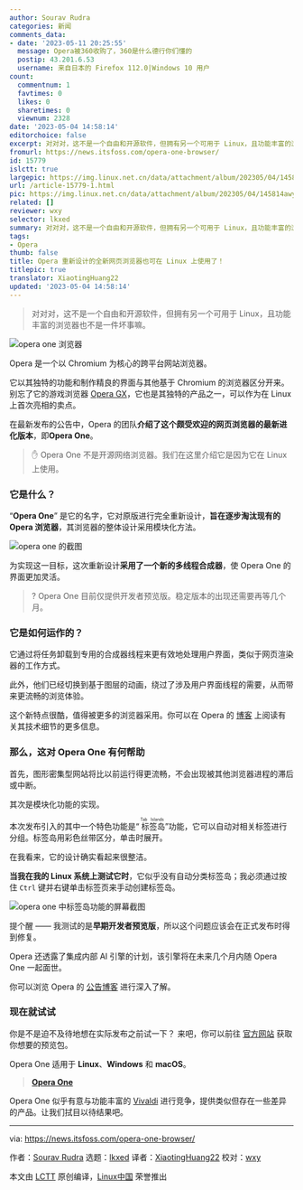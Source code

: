 ```yaml
---
author: Sourav Rudra
categories: 新闻
comments_data:
- date: '2023-05-11 20:25:55'
  message: Opera被360收购了，360是什么德行你们懂的
  postip: 43.201.6.53
  username: 来自日本的 Firefox 112.0|Windows 10 用户
count:
  commentnum: 1
  favtimes: 0
  likes: 0
  sharetimes: 0
  viewnum: 2328
date: '2023-05-04 14:58:14'
editorchoice: false
excerpt: 对对对，这不是一个自由和开源软件，但拥有另一个可用于 Linux，且功能丰富的浏览器也不是一件坏事嘛。
fromurl: https://news.itsfoss.com/opera-one-browser/
id: 15779
islctt: true
largepic: https://img.linux.net.cn/data/attachment/album/202305/04/145814awypwmz4owu947s4.jpg
url: /article-15779-1.html
pic: https://img.linux.net.cn/data/attachment/album/202305/04/145814awypwmz4owu947s4.jpg.thumb.jpg
related: []
reviewer: wxy
selector: lkxed
summary: 对对对，这不是一个自由和开源软件，但拥有另一个可用于 Linux，且功能丰富的浏览器也不是一件坏事嘛。
tags:
- Opera
thumb: false
title: Opera 重新设计的全新网页浏览器也可在 Linux 上使用了！
titlepic: true
translator: XiaotingHuang22
updated: '2023-05-04 14:58:14'
---
```



> 
> 对对对，这不是一个自由和开源软件，但拥有另一个可用于 Linux，且功能丰富的浏览器也不是一件坏事嘛。
> 
> 
> 


![opera one 浏览器](https://img.linux.net.cn/data/attachment/album/202305/04/145814awypwmz4owu947s4.jpg)


Opera 是一个以 Chromium 为核心的跨平台网站浏览器。


它以其独特的功能和制作精良的界面与其他基于 Chromium 的浏览器区分开来。别忘了它的游戏浏览器 [Opera GX](https://itsfoss.com/best-browsers-ubuntu-linux/?ref=news.itsfoss.com)，它也是其独特的产品之一，可以作为在 Linux 上首次亮相的卖点。


在最新发布的公告中，Opera 的团队**介绍了这个颇受欢迎的网页浏览器的最新进化版本**，即**Opera One**。



> 
> ✋ Opera One 不是开源网络浏览器。我们在这里介绍它是因为它在 Linux 上使用。
> 
> 
> 


### 它是什么？


“**Opera One**” 是它的名字，它对原版进行完全重新设计，**旨在逐步淘汰现有的 Opera 浏览器**，其浏览器的整体设计采用模块化方法。


![opera one 的截图](https://img.linux.net.cn/data/attachment/album/202305/04/145815wzzejwmmhsmjq0lw.jpg)


为实现这一目标，这次重新设计**采用了一个新的多线程合成器**，使 Opera One 的界面更加灵活。



> 
> ? Opera One 目前仅提供开发者预览版。稳定版本的出现还需要再等几个月。
> 
> 
> 


### 它是如何运作的？


它通过将任务卸载到专用的合成器线程来更有效地处理用户界面，类似于网页渲染器的工作方式。


此外，他们已经切换到基于图层的动画，绕过了涉及用户界面线程的需要，从而带来更流畅的浏览体验。


这个新特点很酷，值得被更多的浏览器采用。你可以在 Opera 的 [博客](https://blogs.opera.com/desktop/2023/04/opera-one-multithreaded-compositor/?ref=news.itsfoss.com) 上阅读有关其技术细节的更多信息。


### 那么，这对 Opera One 有何帮助


首先，图形密集型网站将比以前运行得更流畅，不会出现被其他浏览器进程的滞后或中断。


其次是模块化功能的实现。


本次发布引入的其中一个特色功能是“<ruby> 标签岛 <rt>  Tab Islands </rt></ruby>”功能，它可以自动对相关标签进行分组。标签岛用彩色丝带区分，单击时展开。






在我看来，它的设计确实看起来很整洁。


**当我在我的 Linux 系统上测试它时**，它似乎没有自动分类标签岛；我必须通过按住 `Ctrl` 键并右键单击标签页来手动创建标签岛。


![opera one 中标签岛功能的屏幕截图](https://img.linux.net.cn/data/attachment/album/202305/04/145816a5woiqevr1me9iie.jpg)


提个醒 —— 我测试的是**早期开发者预览版**，所以这个问题应该会在正式发布时得到修复。


Opera 还透露了集成内部 AI 引擎的计划，该引擎将在未来几个月内随 Opera One 一起面世。


你可以浏览 Opera 的 [公告博客](https://blogs.opera.com/news/2023/04/opera-one-developer/?ref=news.itsfoss.com) 进行深入了解。


### 现在就试试


你是不是迫不及待地想在实际发布之前试一下？ 来吧，你可以前往 [官方网站](https://www.opera.com/one?ref=news.itsfoss.com) 获取你想要的预览包。


Opera One 适用于 **Linux**、**Windows** 和 **macOS**。



> 
> **[Opera One](https://www.opera.com/one?ref=news.itsfoss.com)**
> 
> 
> 


Opera One 似乎有意与功能丰富的 [Vivaldi](https://news.itsfoss.com/vivaldi-6-0/) 进行竞争，提供类似但存在一些差异的产品。让我们拭目以待结果吧。




---


via: <https://news.itsfoss.com/opera-one-browser/>


作者：[Sourav Rudra](https://news.itsfoss.com/author/sourav/) 选题：[lkxed](https://github.com/lkxed/) 译者：[XiaotingHuang22](https://github.com/XiaotingHuang22) 校对：[wxy](https://github.com/wxy)


本文由 [LCTT](https://github.com/LCTT/TranslateProject) 原创编译，[Linux中国](https://linux.cn/) 荣誉推出